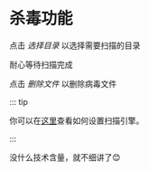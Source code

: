 # 杀毒功能

点击 *选择目录* 以选择需要扫描的目录

耐心等待扫描完成

点击 *删除文件* 以删除病毒文件

::: tip

你可以在[这里][scan]查看如何设置扫描引擎。

:::

没什么技术含量，就不细讲了😊

[scan]:/Xdows-Security/settings-feature.html#功能设置
